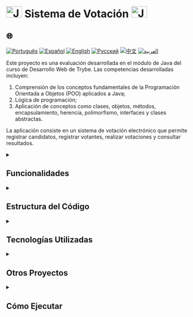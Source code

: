 # <img src="https://cdn-icons-png.flaticon.com/128/226/226777.png" alt="Java Projects Logo" width="42" height="30" /> Sistema de Votación <img src="https://cdn-icons-png.flaticon.com/128/226/226777.png" alt="Java Projects Logo" width="42" height="30" />

## 🌐 
[![Português](https://img.shields.io/badge/Português-green)](https://github.com/SamuelRocha91/sistemaDeVotacao/blob/main/README.md) 
[![Español](https://img.shields.io/badge/Español-yellow)](https://github.com/SamuelRocha91/sistemaDeVotacao/blob/main/README_es.md) 
[![English](https://img.shields.io/badge/English-blue)](https://github.com/SamuelRocha91/sistemaDeVotacao/blob/main/README_en.md) 
[![Русский](https://img.shields.io/badge/Русский-lightgrey)](https://github.com/SamuelRocha91/sistemaDeVotacao/blob/main/README_ru.md) 
[![中文](https://img.shields.io/badge/中文-red)](https://github.com/SamuelRocha91/sistemaDeVotacao/blob/main/README_ch.md) 
[![العربية](https://img.shields.io/badge/العربية-orange)](https://github.com/SamuelRocha91/sistemaDeVotacao/blob/main/README_ar.md)

<p>Este proyecto es una evaluación desarrollada en el módulo de Java del curso de Desarrollo Web de Trybe. Las competencias desarrolladas incluyen:</p>
<ol>
  <li>Comprensión de los conceptos fundamentales de la Programación Orientada a Objetos (POO) aplicados a Java;</li>
  <li>Lógica de programación;</li>
  <li>Aplicación de conceptos como clases, objetos, métodos, encapsulamiento, herencia, polimorfismo, interfaces y clases abstractas.</li>
</ol>
<p>La aplicación consiste en un sistema de votación electrónico que permite registrar candidatos, registrar votantes, realizar votaciones y consultar resultados.</p>

<details>
  <summary><h2>Funcionalidades</h2></summary>

  - **Registro de Candidatos**: Permite añadir candidatos al sistema con nombre y número.
  - **Registro de Votantes**: Permite registrar votantes con nombre y CPF.
  - **Sistema de Votación**: Los votantes pueden votar ingresando su CPF y el número del candidato.
  - **Resultados Parciales**: Muestra resultados parciales de la votación en cualquier momento.
  - **Finalización de la Votación**: Muestra el resultado final al finalizar la votación.
</details>

<details>
  <summary><h2>Estructura del Código</h2></summary>
  El método `main` es responsable de ejecutar el programa, presentando un menú interactivo que permite el registro de candidatos y votantes, la votación y la visualización de los resultados. Aquí hay un resumen de la lógica implementada:

  ```java
  public static void main(String[] args) {
      Scanner scanner = new Scanner(System.in);
      GerenciamentoVotacao votacao = new GerenciamentoVotacao();
      int option = 0;

      // Registro de Candidatos
      do {
          System.out.println("¿Registrar una persona candidata?");
          System.out.println("1 - Sí");
          System.out.println("2 - No");
          option = scanner.nextInt();
          if (option == 1) {
              System.out.println("Ingrese el nombre de la persona candidata:");
              String nome = scanner.next();
              System.out.println("Ingrese el número de la persona candidata:");
              int numero = scanner.nextInt();
              votacao.cadastrarPessoaCandidata(nome, numero);
          }
      } while (option != 2);

      // Registro de Votantes
      do {
          System.out.println("¿Registrar una persona votante?");
          System.out.println("1 - Sí");
          System.out.println("2 - No");
          option = scanner.nextInt();
          if (option == 1) {
              System.out.println("Ingrese el nombre de la persona votante:");
              String nome = scanner.next();
              System.out.println("Ingrese el CPF de la persona votante:");
              String cpf = scanner.next();
              votacao.cadastrarPessoaEleitora(nome, cpf);
          }
      } while (option != 2);

      // Votación y Resultados
      do {
          System.out.println("1 - Votar");
          System.out.println("2 - Resultado Parcial");
          System.out.println("3 - Finalizar Votación");
          option = scanner.nextInt();
          if (option == 1) {
              System.out.println("Ingrese el CPF de la persona votante:");
              String cpf = scanner.next();
              System.out.println("Ingrese el número de la persona candidata:");
              int voto = scanner.nextInt();
              votacao.votar(cpf, voto);
          }
          if (option == 2) {
              votacao.mostrarResultado();
          }
      } while (option != 3);

      votacao.mostrarResultado();
  }
  ```
</details>

<details>
  <summary><h2>Tecnologías Utilizadas</h2></summary>

  - **Java**: Lenguaje de programación principal utilizado en el desarrollo.
  - **Scanner**: Clase de Java utilizada para capturar entradas del usuario.
  - **Programación Orientada a Objetos**: Conceptos de POO aplicados al diseño del sistema.
</details>

<details>
  <summary><h2>Otros Proyectos</h2></summary>

  - 🏛️ [Localizador de Museos](https://github.com/SamuelRocha91/localizadorDeMuseus/blob/main/README_es.md)
  - 📃 [Reglas de Progresión](https://github.com/SamuelRocha91/project_rule_of_progression/blob/main/README_es.md)
  - 🌱 [Agrix](https://github.com/SamuelRocha91/Agrix/blob/main/README_es.md)
</details>

<details>
  <summary><h2>Cómo Ejecutar</h2></summary>
  
  1. Clona este repositorio en tu máquina local:
     ```sh
     git clone https://github.com/SamuelRocha91/sistemaDeVotacao.git
     ```

  2. Abre el proyecto en tu IDE de Java favorito.

  3. Compila y ejecuta la aplicación.
</details>

